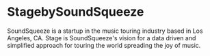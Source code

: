 # StagebySoundSqueeze
SoundSqueeze is a startup in the music touring industry based in Los Angeles, CA. Stage is SoundSqueeze's vision for a data driven and simplified approach for touring the world spreading the joy of music.
